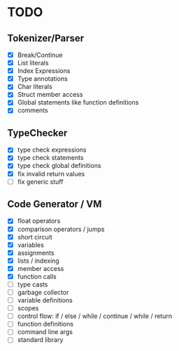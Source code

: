 # TODO
## Tokenizer/Parser
- [x] Break/Continue
- [x] List literals 
- [x] Index Expressions
- [x] Type annotations
- [x] Char literals
- [x] Struct member access 
- [x] Global statements like function definitions 
- [x] comments

## TypeChecker
- [x] type check expressions
- [x] type check statements 
- [x] type check global definitions 
- [x] fix invalid return values
- [ ] fix generic stuff

## Code Generator / VM
- [x] float operators
- [x] comparison operators / jumps
- [x] short circuit
- [x] variables
- [x] assignments
- [x] lists / indexing
- [x] member access
- [x] function calls 
- [ ] type casts
- [ ] garbage collector
- [ ] variable definitions
- [ ] scopes
- [ ] control flow: if / else / while / continue / while / return
- [ ] function definitions
- [ ] command line args 
- [ ] standard library
